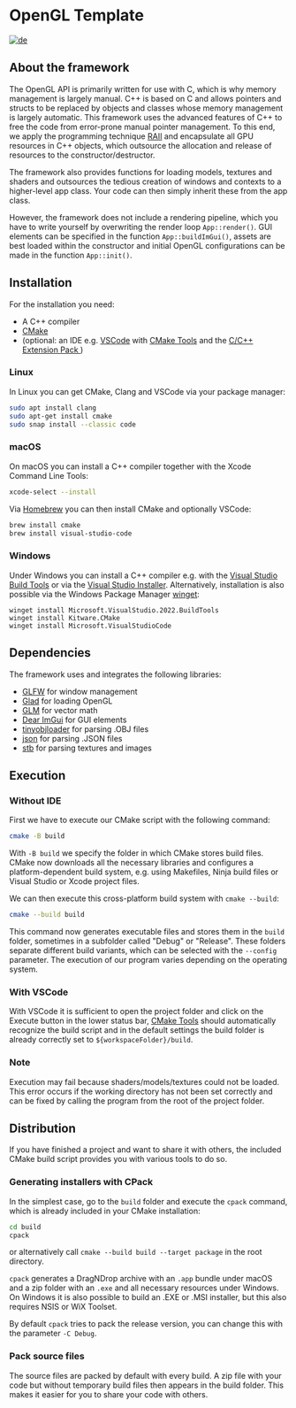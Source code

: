# OpenGL Template
[![de](https://img.shields.io/badge/lang-de-red.svg)](README.de.md)

## About the framework
The OpenGL API is primarily written for use with C, which is why memory management is largely manual. C++ is based on C and allows pointers and structs to be replaced by objects and classes whose memory management is largely automatic. This framework uses the advanced features of C++ to free the code from error-prone manual pointer management. To this end, we apply the programming technique [RAII](https://de.wikipedia.org/wiki/Ressourcenbelegung_ist_Initialisierung) and encapsulate all GPU resources in C++ objects, which outsource the allocation and release of resources to the constructor/destructor.

The framework also provides functions for loading models, textures and shaders and outsources the tedious creation of windows and contexts to a higher-level app class. Your code can then simply inherit these from the app class.

However, the framework does not include a rendering pipeline, which you have to write yourself by overwriting the render loop `App::render()`. GUI elements can be specified in the function `App::buildImGui()`, assets are best loaded within the constructor and initial OpenGL configurations can be made in the function `App::init()`.

## Installation
For the installation you need:
* A C++ compiler
* [CMake](https://cmake.org)
* (optional: an IDE e.g. [VSCode](https://code.visualstudio.com) with [CMake Tools](https://marketplace.visualstudio.com/items?itemName=ms-vscode.cmake-tools) and the [C/C++ Extension Pack
](https://marketplace.visualstudio.com/items?itemName=ms-vscode.cpptools-extension-pack))

### Linux
In Linux you can get CMake, Clang and VSCode via your package manager:

```sh
sudo apt install clang 
sudo apt-get install cmake
sudo snap install --classic code
```

### macOS
On macOS you can install a C++ compiler together with the Xcode Command Line Tools:

```sh
xcode-select --install
```

Via [Homebrew](https://brew.sh) you can then install CMake and optionally VSCode:

```sh
brew install cmake
brew install visual-studio-code
```

### Windows
Under Windows you can install a C++ compiler e.g. with the [Visual Studio Build Tools](https://visualstudio.microsoft.com/downloads/#build-tools-for-visual-studio-2022) or via the [Visual Studio Installer](https://visualstudio.microsoft.com/downloads/#visual-studio-community-2022). Alternatively, installation is also possible via the Windows Package Manager [winget](https://learn.microsoft.com/de-de/windows/package-manager/winget/):

```
winget install Microsoft.VisualStudio.2022.BuildTools
winget install Kitware.CMake
winget install Microsoft.VisualStudioCode
```

## Dependencies
The framework uses and integrates the following libraries:
- [GLFW](https://github.com/glfw/glfw) for window management
- [Glad](https://github.com/Dav1dde/glad) for loading OpenGL
- [GLM](https://github.com/g-truc/glm) for vector math
- [Dear ImGui](https://github.com/ocornut/imgui) for GUI elements
- [tinyobjloader](https://github.com/tinyobjloader/tinyobjloader) for parsing .OBJ files
- [json](https://github.com/nlohmann/json) for parsing .JSON files
- [stb](https://github.com/nothings/stb) for parsing textures and images

## Execution

### Without IDE
First we have to execute our CMake script with the following command:

```sh
cmake -B build
```

With ``-B build`` we specify the folder in which CMake stores build files. CMake now downloads all the necessary libraries and configures a platform-dependent build system, e.g. using Makefiles, Ninja build files or Visual Studio or Xcode project files.

We can then execute this cross-platform build system with `cmake --build`:

```sh
cmake --build build
```

This command now generates executable files and stores them in the `build` folder, sometimes in a subfolder called "Debug" or "Release". These folders separate different build variants, which can be selected with the `--config` parameter.
The execution of our program varies depending on the operating system.

### With VSCode
With VSCode it is sufficient to open the project folder and click on the Execute button in the lower status bar, [CMake Tools](https://marketplace.visualstudio.com/items?itemName=ms-vscode.cmake-tools) should automatically recognize the build script and in the default settings the build folder is already correctly set to `${workspaceFolder}/build`.

### Note
Execution may fail because shaders/models/textures could not be loaded. This error occurs if the working directory has not been set correctly and can be fixed by calling the program from the root of the project folder.

## Distribution
If you have finished a project and want to share it with others, the included CMake build script provides you with various tools to do so.

### Generating installers with CPack
In the simplest case, go to the `build` folder and execute the `cpack` command, which is already included in your CMake installation:

```sh
cd build
cpack
```

or alternatively call `cmake --build build --target package` in the root directory.

`cpack` generates a DragNDrop archive with an `.app` bundle under macOS and a zip folder with an `.exe` and all necessary resources under Windows. On Windows it is also possible to build an .EXE or .MSI installer, but this also requires NSIS or WiX Toolset.

By default `cpack` tries to pack the release version, you can change this with the parameter `-C Debug`.

### Pack source files

The source files are packed by default with every build. A zip file with your code but without temporary build files then appears in the build folder. This makes it easier for you to share your code with others.
